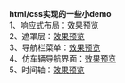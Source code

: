 **html/css实现的一些小demo** <br>
1、响应式布局：[效果预览](https://5iris5.github.io/Practice/media.html) <br>
2、遮罩层：[效果预览](https://5iris5.github.io/Practice/overlay.html) <br> 
3、导航栏菜单：[效果预览](https://5iris5.github.io/Practice/Navigation%20bar.html) <br>
4、仿车辆导航界面：[效果预览](https://5iris5.github.io/Practice/nav_car.html) <br>
5、时间轴：[效果预览](https://5iris5.github.io/Practice/timeline.html) <br>

